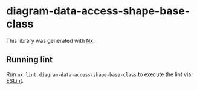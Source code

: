 # diagram-data-access-shape-base-class

This library was generated with [Nx](https://nx.dev).

## Running lint

Run `nx lint diagram-data-access-shape-base-class` to execute the lint via [ESLint](https://eslint.org/).
